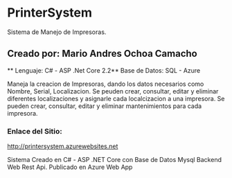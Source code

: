 # PrinterSystem

Sistema de Manejo de Impresoras.

## Creado por: Mario Andres Ochoa Camacho
** Lenguaje: C# - ASP .Net Core 2.2**
Base de Datos: SQL - Azure

Maneja la creacion de Impresoras, dando los datos necesarios como Nombre, Serial, Localizacion.
Se peuden crear, consultar, editar y eliminar diferentes localizaciones y asignarle cada localcizacion a una impresora.
Se pueden crear, consultar, editar y eliminar mantenimientos para cada impresora.

### Enlace del Sitio:
http://printersystem.azurewebsites.net

Sistema Creado en C# - ASP .NET Core con Base de Datos Mysql
Backend Web Rest Api.
Publicado en Azure Web App
